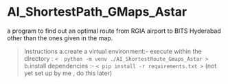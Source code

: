 # AI_ShortestPath_GMaps_Astar
a program to find out an optimal route from RGIA airport to BITS Hyderabad other than the ones given in the map.



>Instructions 
>a.create a virtual environment:-
>execute within the directory :
>`<  python -m venv ./AI_ShortestRoute_Gmaps_Astar >`
>b.install dependencies :-
>`< pip install -r requirements.txt >` 
>(not yet set up by me , do this later)
  
    
